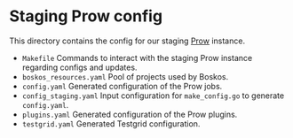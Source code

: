 # Staging Prow config

This directory contains the config for our staging
[Prow](https://github.com/kubernetes/test-infra/tree/master/prow) instance.

- `Makefile` Commands to interact with the staging Prow instance regarding configs
  and updates.
- `boskos_resources.yaml` Pool of projects used by Boskos.
- `config.yaml` Generated configuration of the Prow jobs.
- `config_staging.yaml` Input configuration for `make_config.go` to generate
  `config.yaml`.
- `plugins.yaml` Generated configuration of the Prow plugins.
- `testgrid.yaml` Generated Testgrid configuration.


